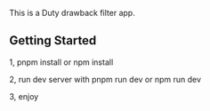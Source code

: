 This is a Duty drawback filter app.

## Getting Started

1, pnpm install or npm install

2, run dev server with pnpm run dev or npm run dev

3, enjoy
